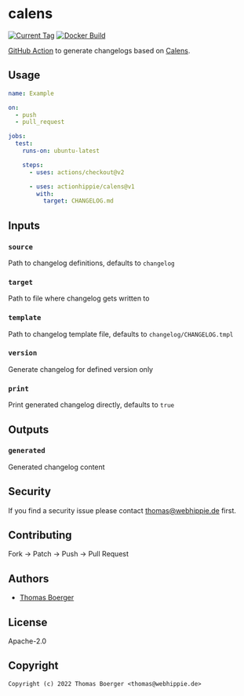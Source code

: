 # calens

[![Current Tag](https://img.shields.io/github/v/tag/actionhippie/calens?sort=semver)](https://github.com/actionhippie/calens) [![Docker Build](https://github.com/actionhippie/calens/workflows/docker/badge.svg)](https://github.com/actionhippie/calens/actions/workflows/docker.yml)

[GitHub Action](https://github.com/features/actions) to generate changelogs based on [Calens](https://github.com/restic/calens).

## Usage

```yml
name: Example

on:
  - push
  - pull_request

jobs:
  test:
    runs-on: ubuntu-latest

    steps:
      - uses: actions/checkout@v2

      - uses: actionhippie/calens@v1
        with:
          target: CHANGELOG.md
```

## Inputs

### `source`

Path to changelog definitions, defaults to `changelog`

### `target`

Path to file where changelog gets written to

### `template`

Path to changelog template file, defaults to `changelog/CHANGELOG.tmpl`

### `version`

Generate changelog for defined version only

### `print`

Print generated changelog directly, defaults to `true`

## Outputs

### `generated`

Generated changelog content

## Security

If you find a security issue please contact thomas@webhippie.de first.

## Contributing

Fork -> Patch -> Push -> Pull Request

## Authors

* [Thomas Boerger](https://github.com/tboerger)

## License

Apache-2.0

## Copyright

```console
Copyright (c) 2022 Thomas Boerger <thomas@webhippie.de>
```

